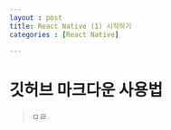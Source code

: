 ```yaml
---
layout : post
title: React Native (1) 시작하기
categories : [React Native]

---
```



# 깃허브 마크다운 사용법
>ㅁㄹ
